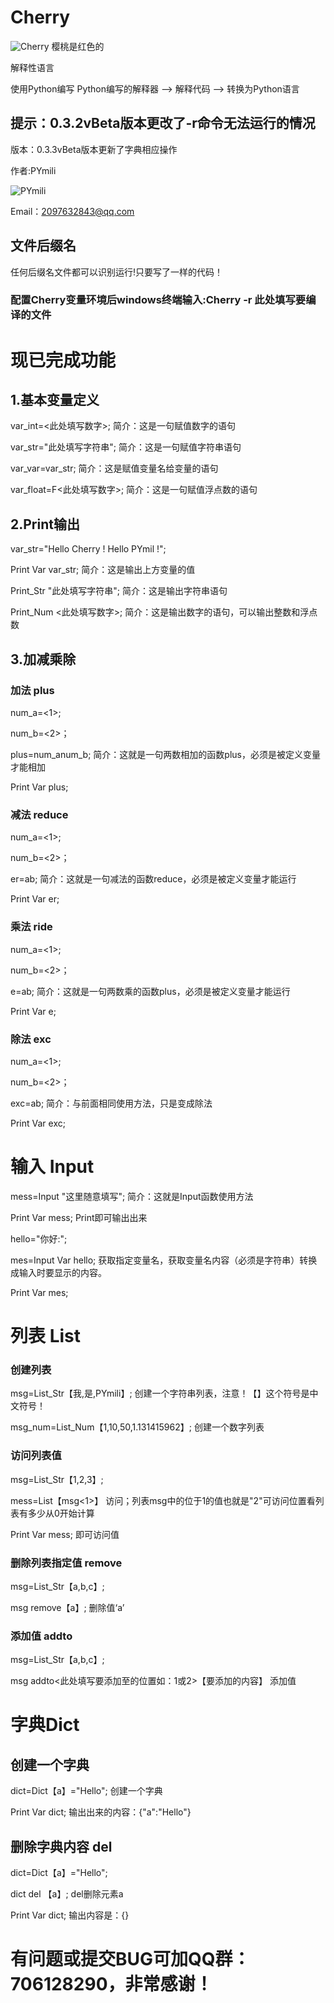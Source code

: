 # Cherry

![Cherry](http://47.108.189.192/Pymili/logo.ico)
樱桃是红色的

解释性语言

使用Python编写 Python编写的解释器 --> 解释代码 --> 转换为Python语言

## 提示：0.3.2vBeta版本更改了-r命令无法运行的情况

版本：0.3.3vBeta版本更新了字典相应操作

作者:PYmili

![PYmili](http://47.108.189.192/Pymili/image/PYmili.jpg)

Email：2097632843@qq.com

## 文件后缀名

任何后缀名文件都可以识别运行!只要写了一样的代码！

### 配置Cherry变量环境后windows终端输入:Cherry -r 此处填写要编译的文件

# 现已完成功能

## 1.基本变量定义

var_int=<此处填写数字>; 	 简介：这是一句赋值数字的语句

var_str="此处填写字符串"; 	 简介：这是一句赋值字符串语句

var_var=var_str;  	简介：这是赋值变量名给变量的语句

var_float=F<此处填写数字>;	简介：这是一句赋值浮点数的语句

## 2.Print输出

var_str="Hello Cherry !  Hello PYmil !";

Print Var var_str;	简介：这是输出上方变量的值

Print_Str "此处填写字符串";	简介：这是输出字符串语句

Print_Num <此处填写数字>;	简介：这是输出数字的语句，可以输出整数和浮点数

## 3.加减乘除

### 加法 plus

num_a=<1>;

num_b=<2>；

plus=num_a<plus>num_b;	简介：这就是一句两数相加的函数plus，必须是被定义变量才能相加

Print Var plus;

### 减法 reduce

num_a=<1>;
  
num_b=<2>；
  
er=a<reduce>b;	简介：这就是一句减法的函数reduce，必须是被定义变量才能运行
  
Print Var er;

### 乘法 ride

num_a=<1>;
  
num_b=<2>；
  
e=a<ride>b;	简介：这就是一句两数乘的函数plus，必须是被定义变量才能运行
  
Print Var e;

### 除法 exc

num_a=<1>;
  
num_b=<2>；
  
exc=a<exc>b;	简介：与前面相同使用方法，只是变成除法
  
Print Var exc;

# 输入 Input

mess=Input "这里随意填写";	简介：这就是Input函数使用方法
  
Print Var mess;	Print即可输出出来

hello="你好:";

mes=Input Var hello;	获取指定变量名，获取变量名内容（必须是字符串）转换成输入时要显示的内容。

Print Var mes;

# 列表 List

### 创建列表

msg=List_Str【我,是,PYmili】;	创建一个字符串列表，注意！【】这个符号是中文符号！

msg_num=List_Num【1,10,50,1.131415962】;	创建一个数字列表

### 访问列表值

msg=List_Str【1,2,3】;

mess=List【msg<1>】	访问；列表msg中的位于1的值也就是"2"可访问位置看列表有多少从0开始计算

Print Var mess;	即可访问值

### 删除列表指定值 remove

msg=List_Str【a,b,c】;

msg remove【a】;	删除值‘a’

### 添加值 addto

msg=List_Str【a,b,c】;

msg addto<此处填写要添加至的位置如：1或2>【要添加的内容】		添加值

# 字典Dict

## 创建一个字典

dict=Dict【a】="Hello";	创建一个字典

Print Var dict;	输出出来的内容：{"a":"Hello"}

## 删除字典内容 del

dict=Dict【a】="Hello";

dict del 【a】;	del删除元素a

Print Var dict;	输出内容是：{}

# 有问题或提交BUG可加QQ群：706128290，非常感谢！